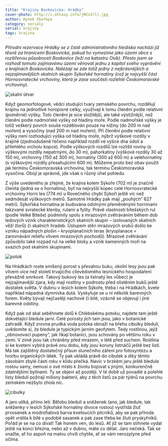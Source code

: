 ```yaml
---
title: "Krajiny Boskovicka: Hrádky"
cover-photo: http://i.ohlasy.info/jMCvZrll.jpg
author: Hynek Skořepa
category: seriály
serial: krajiny
tags: krajina
---
```


*Přírodní rezervace Hrádky se z čistě administrativního hlediska nachází již těsně za hranicemi Boskovicka, pokud ho vymezíme jako území obce s rozšířenou působností Boskovice (leží na katastru Osik). Přesto jsem se rozhodl tomuto zajímavému území věnovat jednu z kapitol svého vyprávění o krajinách Boskovicka. Nalézají se zde totiž jedny z nejkrásnějších a nejzajímavějších skalních skupin Sýkořské hornatiny (což je nejvyšší část Hornosvratecké vrchoviny, která je zase součástí rozlehlé Českomoravské vrchoviny).*

<img src="http://i.ohlasy.info/jMCvZrl.jpg" alt="skalní útvar" class="img-responsive img-popup" data-author="Hynek Skořepa">

Když geomorfologové, vědci studující tvary zemského povrchu, rozdělují krajinu na jednotlivé horopisné celky, využívají k tomu členění podle relativní (poměrné) výšky. Toto členění je sice složitější, ale také výstižnější, než členění podle nadmořské výšky od hladiny moře. Podle nadmořské výšky je totiž veškerý povrch souše rozdělován pouze na nížiny (do 200 m nad mořem) a vysočiny (nad 200 m nad mořem). Při členění podle relativní výšky není rozhodující výška od hladiny moře, nýbrž výškové rozdíly v krajině (zjednodušeně řečeno například rozdíl ve výšce dna údolí a přilehlého vrcholu kopce). Podle výškových rozdílů lze rozlišit roviny (s výškovými rozdíly nepatrnými, do 30 m), pahorkatiny (výškové rozdíly 30 až 150 m), vrchoviny (150 až 300 m), hornatiny (300 až 600 m) a velehornatiny (s výškovými rozdíly přesahujícími 600 m). Můžeme proto bez obav použít jak termínu Českomoravská vrchovina, tak termínu Českomoravská vysočina. Obojí je správně, jde však o různý úhel pohledu.

Z výše uvedeného je zřejmé, že krajina kolem Sýkoře (702 m) je značně členitá (jedná se o hornatinu), byť na nejvyšší kopec celé Hornosvratecké vrchoviny Horní les (774 m) u Rovečného chybí Sýkoři ještě víc než sedmdesát výškových metrů. Samotné Hrádky pak mají „pouhých“ 627 metrů. Sýkořská hornatina je budována odolnými přeměněnými horninami takzvané svratecké klenby, rulami a fylity. Právě vlastnosti bítešských rul (podle Velké Bíteše) podmínily spolu s mrazovým zvětráváním během dob ledových vznik charakteristických skalních skupin – izolovaných skalních věží (torů) či skalních hradeb. Ústupem stěn mrazových srubů došlo ke vzniku nápadných plošin – kryoplanačních teras (kryoplanace = zarovnávání reliéfu vlivem mrazových pochodů). Mrazové zvětrávání způsobilo také rozpad rul na velké bloky a vznik kamenných moří na svazích pod skalními skupinami.

<img src="http://i.ohlasy.info/OuXD0KV.jpg" alt="potok" class="img-responsive img-popup" data-author="Hynek Skořepa">

Na Hrádkách roste smíšený porost s převahou buku, okolní lesy jsou pak vlivem více než století trvajícího cílevědomého lesnického hospodaření převážně smrkové. Takový bukový les (a listnatý les vůbec) je nejzajímavější zjara, kdy mají rostliny v podrostu před olistěním buků ještě dostatek světla. V dubnu v lesích kolem Sýkoře, třeba i na Hrádkách, kvete například nápadná dymnivka dutá. Vyskytuje se u ní několik barevných forem. Květy bývají nejčastěji nachové či bílé, vzácně se objevují i jiné barevné odstíny.

Když pak od skal seběhnete dolů k Chlébskému potoku, najdete tam ještě dokvétající bledule jarní. Celé porosty jich tam jsou, jako v botanické zahradě. Když zrovna prudká voda potoka obnaží na břehu cibulky bledulí, uvědomíte si, že bledule je typickým jarním geofytem. Tedy rostlinou, jejíž „obnovovací pupeny“, jak říkají botanici, jsou schovány po většinu roku v zemi. V zimě jsou tak chráněny před mrazem, v létě před suchem. Rostlina si ke kvetení vybírá právě onu dobu, kdy jsou koruny listnáčů ještě bez listí. Má tak zajištěný dostatečný přísun slunečního záření pro fotosyntézu a tvorbu organických látek. Ty pak ukládá právě do cibulek a díky těmto zásobám zbylé části roku v klidu přečká. Navíc v brzkém jaru ještě bledule rostou samy, nemusí o své místo k životu bojovat s jinými, konkurenčně zdatnějšími bylinami. Ty se objeví až později. V té době už povadlé a polehlé listy bledulí požírají miliony bakterií, aby z těch listů za pár týdnů na povrchu zemském nezbylo zhola nic.

<img src="http://i.ohlasy.info/ut1wcba.jpg" alt="cibulky" class="img-responsive img-popup" data-author="Hynek Skořepa">

A jaro utíká, přímo letí. Bělobu bledulí a sněženek (ano, jak bledule, tak sněženky v lesích Sýkořské hornatiny divoce rostou) vystřídá žluť prvosenek a modrofialová barva kvetoucích plicníků, aby se pak příroda opět vrátila k bílé v podobě sasanek a pak zase třeba ke žluti pryskyřníků. Pořád je se na co dívat! Tak honem ven, do lesů. Ať již se tam stihnete vydat ještě na konci března, nebo až v dubnu, máte co dělat. Jaro nečeká. Tak se snažte, ať ho aspoň na malou chvíli chytíte, ať se vám nerozplyne před očima.
